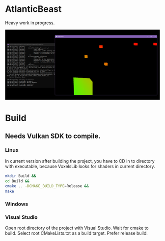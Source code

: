 # AtlanticBeast

Heavy work in progress.

![alt text](https://github.com/Im-Bee/AtlanticBeast/blob/master/Docs/ReadMeScreenshot.jpg?raw=true)

# Build

## Needs Vulkan SDK to compile.

### Linux

In current version after building the project, you have to CD in to directory with executable, because VoxelsLib looks for shaders in current directory.

``` sh
mkdir Build &&
cd Build &&
cmake .. -DCMAKE_BUILD_TYPE=Release &&
make 
```

### Windows

### Visual Studio 

Open root directory of the project with Visual Studio. Wait for cmake to build. Select root CMakeLists.txt as a build target.
Prefer release build.

